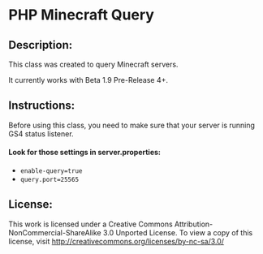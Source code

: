 PHP Minecraft Query
===================

Description:
------------
This class was created to query Minecraft servers.

It currently works with Beta 1.9 Pre-Release 4+.

Instructions:
-------------
Before using this class, you need to make sure that your server is running GS4 status listener.

#### Look for those settings in **server.properties**:
* `enable-query=true`
* `query.port=25565`

License:
--------
This work is licensed under a Creative Commons Attribution-NonCommercial-ShareAlike 3.0 Unported License.
To view a copy of this license, visit http://creativecommons.org/licenses/by-nc-sa/3.0/